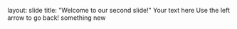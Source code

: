 layout: slide
title: "Welcome to our second slide!"
Your text here
Use the left arrow to go back!
something new
